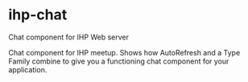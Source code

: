# ihp-chat
Chat component for IHP Web server

Chat component for IHP meetup. Shows how AutoRefresh and a Type Family combine to give you a functioning chat component for your application.
